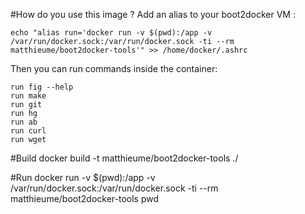 #How do you use this image ?
Add an alias to your boot2docker VM : 

    echo "alias run='docker run -v $(pwd):/app -v /var/run/docker.sock:/var/run/docker.sock -ti --rm matthieume/boot2docker-tools'" >> /home/docker/.ashrc

Then you can run commands inside the container:

    run fig --help
    run make
	run git
	run hg
	run ab
	run curl
	run wget

	
	
	

#Build
docker build -t matthieume/boot2docker-tools ./

#Run
docker run -v $(pwd):/app -v /var/run/docker.sock:/var/run/docker.sock -ti --rm matthieume/boot2docker-tools pwd
